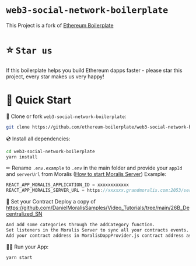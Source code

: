 # `web3-social-network-boilerplate`

This Project is a fork of [Ethereum Boilerplate](https://github.com/ethereum-boilerplate/ethereum-boilerplate)

# ⭐️ `Star us`
If this boilerplate helps you build Ethereum dapps faster - please star this project, every star makes us very happy!

# 🚀 Quick Start

📄 Clone or fork `web3-social-network-boilerplate`:
```sh
git clone https://github.com/ethereum-boilerplate/web3-social-network-boilerplate
```
💿 Install all dependencies:
```sh
cd web3-social-network-boilerplate
yarn install 
```
✏ Rename `.env.example` to `.env` in the main folder and provide your `appId` and `serverUrl` from Moralis ([How to start Moralis Server](https://docs.moralis.io/moralis-server/getting-started/create-a-moralis-server)) 
Example:
```jsx
REACT_APP_MORALIS_APPLICATION_ID = xxxxxxxxxxxx
REACT_APP_MORALIS_SERVER_URL = https://xxxxxx.grandmoralis.com:2053/server
```
📄  Set your Contract
Deploy a copy of https://github.com/DanielMoralisSamples/Video_Tutorials/tree/main/26B_Decentralized_SN
```sh
And add some categories through the addCategory function.
Set listeners in the Moralis Server to sync all your contracts events.
Add your contract address in MoralisDappProvider.js contract address as the default value of the state
```
🚴‍♂️ Run your App:
```sh
yarn start
```